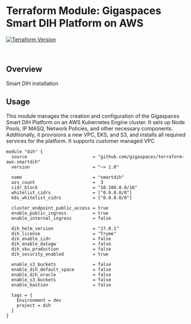 # Terraform Module: Gigaspaces Smart DIH Platform on AWS

[![Terraform Version](https://img.shields.io/badge/Terraform-%3E%3D1.6.5-blue.svg)](https://www.terraform.io)

<br/>

## Overview

Smart DIH installation

## Usage

This module manages the creation and configuration of the Gigaspaces Smart DIH Platform on an AWS Kubernetes Engine cluster. It sets up Node Pools, IP MASQ, Network Policies, and other necessary components. Additionally, it provisions a new VPC, EKS, and S3, and installs all required services for the platform.
  It supports customer managed VPC

```hcl
module "dih" {
  source                         = "github.com/gigaspaces/terraform-aws-smartdih"
  version                        = "~> 1.0"

  name                           = "smartdih"
  azs_count                      =  3
  cidr_block                     = "10.100.0.0/16"
  whitelist_cidrs                = ["0.0.0.0/0"]
  k8s_whitelist_cidrs            = ["0.0.0.0/0"]

  cluster_endpoint_public_access = true
  enable_public_ingress          = true
  enable_internal_ingress        = false

  dih_helm_version               = "17.0.1"
  dih_license                    = "Tryme"
  dih_enable_iidr                = false
  dih_enable_datagw              = false
  dih_sku_production             = false
  dih_security_enabled           = true

  enable_s3_buckets              = false
  enable_dih_default_space       = false
  enable_dih_oracle              = false
  enable_s3_buckets              = false
  enable_bastion                 = false

  tags = {
    Environment = dev
    project = dih
  }
}
